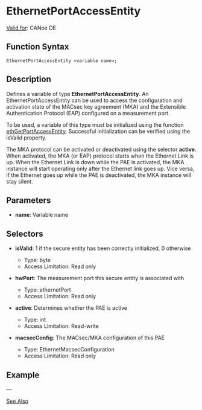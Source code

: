 # EthernetPortAccessEntity

[Valid for](../../../Shared/FeatureAvailability.md): CANoe DE

## Function Syntax

```
EthernetPortAccessEntity <variable name>;
```

## Description

Defines a variable of type **EthernetPortAccessEntity**. An EthernetPortAccessEntity can be used to access the configuration and activation state of the MACsec key agreement (MKA) and the Extensible Authentication Protocol (EAP) configured on a measurement port.

To be used, a variable of this type must be initialized using the function [ethGetPortAccessEntity](../Functions/CAPLfunctionethGetPortAccessEntity.md). Successful initialization can be verified using the isValid property.

The MKA protocol can be activated or deactivated using the selector **active**. When activated, the MKA (or EAP) protocol starts when the Ethernet Link is up. When the Ethernet Link is down while the PAE is activated, the MKA instance will start operating only after the Ethernet link goes up. Vice versa, if the Ethernet goes up while the PAE is deactivated, the MKA instance will stay silent.

## Parameters

- **name**: Variable name

## Selectors

- **isValid**: 1 if the secure entity has been correctly initialized, 0 otherwise
  - Type: byte
  - Access Limitation: Read only

- **hwPort**: The measurement port this secure entity is associated with
  - Type: ethernetPort
  - Access Limitation: Read only

- **active**: Determines whether the PAE is active
  - Type: int
  - Access Limitation: Read-write

- **macsecConfig**: The MACsec/MKA configuration of this PAE
  - Type: EthernetMacsecConfiguration
  - Access Limitation: Read only

## Example

—

[See Also](javascript:void(0);)
